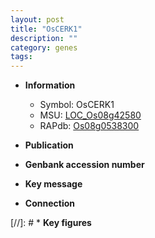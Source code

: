 ```yaml
---
layout: post
title: "OsCERK1"
description: ""
category: genes
tags: 
---
```


* **Information**  
    + Symbol: OsCERK1  
    + MSU: [LOC_Os08g42580](http://rice.uga.edu/cgi-bin/ORF_infopage.cgi?orf=LOC_Os08g42580)  
    + RAPdb: [Os08g0538300](http://rapdb.dna.affrc.go.jp/viewer/gbrowse_details/irgsp1?name=Os08g0538300)  

* **Publication**  

* **Genbank accession number**  

* **Key message**  

* **Connection**  

[//]: # * **Key figures**  



